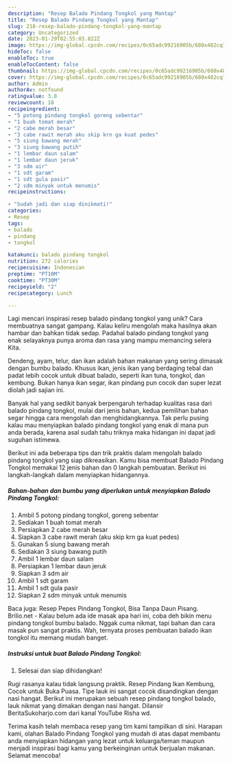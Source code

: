 ```yaml
---
description: "Resep Balado Pindang Tongkol yang Mantap"
title: "Resep Balado Pindang Tongkol yang Mantap"
slug: 218-resep-balado-pindang-tongkol-yang-mantap
category: Uncategorized
date: 2023-01-29T02:55:03.822Z
image: https://img-global.cpcdn.com/recipes/0c65adc99216905b/680x482cq70/balado-pindang-tongkol-foto-resep-utama.jpg
hideToc: false
enableToc: true
enableTocContent: false
thumbnail: https://img-global.cpcdn.com/recipes/0c65adc99216905b/680x482cq70/balado-pindang-tongkol-foto-resep-utama.jpg
cover: https://img-global.cpcdn.com/recipes/0c65adc99216905b/680x482cq70/balado-pindang-tongkol-foto-resep-utama.jpg
author: Admin
authorAv: notfound
ratingvalue: 3.8
reviewcount: 18
recipeingredient:
- "5 potong pindang tongkol goreng sebentar"
- "1 buah tomat merah"
- "2 cabe merah besar"
- "3 cabe rawit merah aku skip krn ga kuat pedes"
- "5 siung bawang merah"
- "3 siung bawang putih"
- "1 lembar daun salam"
- "1 lembar daun jeruk"
- "3 sdm air"
- "1 sdt garam"
- "1 sdt gula pasir"
- "2 sdm minyak untuk menumis"
recipeinstructions:

- "Sudah jadi dan siap dinikmati!"
categories:
- Resep
tags:
- balado
- pindang
- tongkol

katakunci: balado pindang tongkol 
nutrition: 272 calories
recipecuisine: Indonesian
preptime: "PT10M"
cooktime: "PT30M"
recipeyield: "2"
recipecategory: Lunch

---
```





Lagi mencari inspirasi resep balado pindang tongkol yang unik? Cara membuatnya sangat gampang. Kalau keliru mengolah maka hasilnya akan hambar dan bahkan tidak sedap. Padahal balado pindang tongkol yang enak selayaknya punya aroma dan rasa yang mampu memancing selera Kita.





Dendeng, ayam, telur, dan ikan adalah bahan makanan yang sering dimasak dengan bumbu balado. Khusus ikan, jenis ikan yang berdaging tebal dan padat lebih cocok untuk dibuat balado, seperti ikan tuna, tongkol, dan kembung. Bukan hanya ikan segar, ikan pindang pun cocok dan super lezat diolah jadi sajian ini.

Banyak hal yang sedikit banyak berpengaruh terhadap kualitas rasa dari balado pindang tongkol, mulai dari jenis bahan, kedua pemilihan bahan segar hingga cara mengolah dan menghidangkannya. Tak perlu pusing kalau mau menyiapkan balado pindang tongkol yang enak di mana pun anda berada, karena asal sudah tahu triknya maka hidangan ini dapat jadi suguhan istimewa.






Berikut ini ada beberapa tips dan trik praktis dalam mengolah balado pindang tongkol yang siap dikreasikan. Kamu bisa membuat Balado Pindang Tongkol memakai 12 jenis bahan dan 0 langkah pembuatan. Berikut ini langkah-langkah dalam menyiapkan hidangannya.

<!--inarticleads1-->

##### Bahan-bahan dan bumbu yang diperlukan untuk menyiapkan Balado Pindang Tongkol:

1. Ambil 5 potong pindang tongkol, goreng sebentar
1. Sediakan 1 buah tomat merah
1. Persiapkan 2 cabe merah besar
1. Siapkan 3 cabe rawit merah (aku skip krn ga kuat pedes)
1. Gunakan 5 siung bawang merah
1. Sediakan 3 siung bawang putih
1. Ambil 1 lembar daun salam
1. Persiapkan 1 lembar daun jeruk
1. Siapkan 3 sdm air
1. Ambil 1 sdt garam
1. Ambil 1 sdt gula pasir
1. Siapkan 2 sdm minyak untuk menumis


Baca juga: Resep Pepes Pindang Tongkol, Bisa Tanpa Daun Pisang. Brilio.net - Kalau belum ada ide masak apa hari ini, coba deh bikin menu pindang tongkol bumbu balado. Nggak cuma nikmat, tapi bahan dan cara masak pun sangat praktis. Wah, ternyata proses pembuatan balado ikan tongkol itu memang mudah banget. 

<!--inarticleads2-->

##### Instruksi untuk buat Balado Pindang Tongkol:


1. Selesai dan siap dihidangkan!

Rugi rasanya kalau tidak langsung praktik. Resep Pindang Ikan Kembung, Cocok untuk Buka Puasa. Tipe lauk ini sangat cocok disandingkan dengan nasi hangat. Berikut ini merupakan sebuah resep pindang tongkol balado, lauk nikmat yang dimakan dengan nasi hangat. Dilansir BeritaSukoharjo.com dari kanal YouTube Risha wd. 

Terima kasih telah membaca resep yang tim kami tampilkan di sini. Harapan kami, olahan Balado Pindang Tongkol yang mudah di atas dapat membantu anda menyiapkan hidangan yang lezat untuk keluarga/teman maupun menjadi inspirasi bagi kamu yang berkeinginan untuk berjualan makanan. Selamat mencoba!
